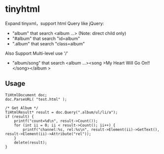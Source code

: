 tinyhtml
========

Expand tinyxml，support html
Query like jQuery:

+ "album" that search &lt;album ...&gt;  (Note: direct child only)
+ "#album" that search "id=album"
+ ".album" that search "class=album"
     
Also Support Multi-level use '/'
+ "album/song" that search &lt;album ...&gt;&lt;song &gt;My Heart Will Go On!! &lt;/song&gt;&lt;/album &gt;

Usage
--------
    TiHtmlDocument doc;
    doc.ParseURL( "test.html" );

    /* Get Album */
    TiHtmlResult* result = doc.Query(".album/ul/li/a");
    if (result) {
        printf("count=%d\n", result->Count());
        for (int ii = 0; ii < result->Count(); ii++) {
            printf("channel:%s, rel:%s\n", result->Element(ii)->GetText(),  result->Element(ii)->Attribute("rel"));
        }
        delete(result);
    }
